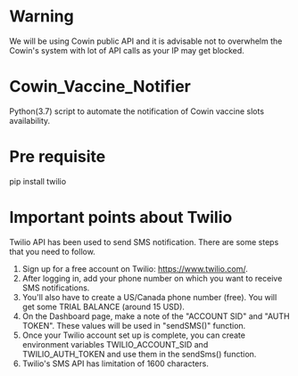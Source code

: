 # Warning 
We will be using Cowin public API and it is advisable not to overwhelm the Cowin's system with lot of API calls as your IP may get blocked.

# Cowin_Vaccine_Notifier
Python(3.7) script to automate the notification of Cowin vaccine slots availability.

# Pre requisite
pip install twilio

# Important points about Twilio
Twilio API has been used to send SMS notification. There are some steps that you need to follow.
1. Sign up for a free account on Twilio: https://www.twilio.com/.
2. After logging in, add your phone number on which you want to receive SMS notifications.
3. You'll also have to create a US/Canada phone number (free). You will get some TRIAL BALANCE (around 15 USD).
4. On the Dashboard page, make a note of the "ACCOUNT SID" and "AUTH TOKEN". These values will be used in "sendSMS()" function.
5. Once your Twilio account set up is complete, you can create environment variables TWILIO_ACCOUNT_SID and TWILIO_AUTH_TOKEN and use them in the sendSms() function.
6. Twilio's SMS API has limitation of 1600 characters.